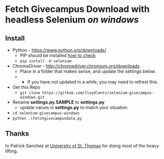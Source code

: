 # Fetch Givecampus Download with headless Selenium _on windows_

## Install

  - Python - https://www.python.org/downloads/
    - PIP should be installed [how to check](https://stackoverflow.com/questions/4750806/how-do-i-install-pip-on-windows)
    - `pip install -U selenium`
  - ChromeDriver - http://chromedriver.chromium.org/downloads
    - Place in a folder that makes sense, and update the settings below.
    - * If you have not updated in a while, you may need to refrest this.
  - Get this Repo
    - `git clone https://github.com/lloydlentz/selenium-givecampus-windows.git`
  - Rename **settings.py.SAMPLE** to **settings.py**
    - update values in **settings.py** to match your situation
  - `cd selenium-givecampus-windows`
  - `python .\fetchgivecampusdata.py`

## Thanks
 to Patrick Sanchez at [University of St. Thomas](https://stthomas.edu/give/) for doing most of the heavy lifting.

